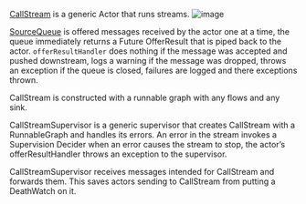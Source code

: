 [CallStream](https://github.com/garyaiki/dendrites/blob/master/src/main/scala/org/gs/stream/actor/CallStream.scala) is a generic Actor that runs streams.
![image](https://github.com/garyaiki/dendrites/blob/master/docs/png/RunnableGraph4Actor.png?raw=true)

[SourceQueue](http://doc.akka.io/docs/akka/2.4/scala/stream/stages-overview.html#queue) is offered messages received by the actor one at a time, the queue immediately returns a Future OfferResult that is piped back to the actor. `offerResultHandler` does nothing if the message was accepted and pushed downstream, logs a warning if the message was dropped, throws an exception if the queue is closed, failures are logged and there exceptions thrown.

CallStream is constructed with a runnable graph with any flows and any sink.

CallStreamSupervisor is a generic supervisor that creates CallStream with a RunnableGraph and handles its errors. An error in the stream invokes a Supervision Decider when an error causes the stream to stop, the actor’s offerResultHandler throws an exception to the supervisor.

CallStreamSupervisor receives messages intended for CallStream and forwards them. This saves actors sending to CallStream from putting a DeathWatch on it.